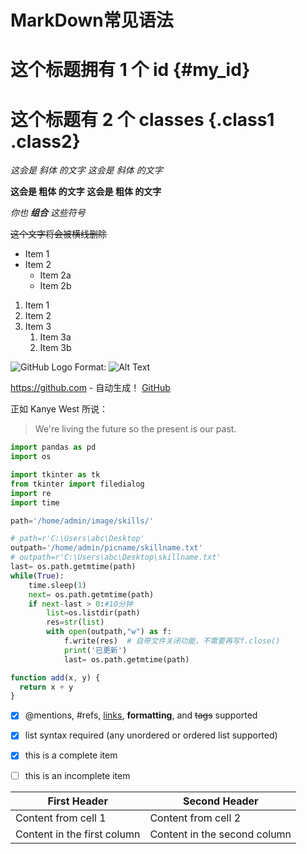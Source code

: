 # **MarkDown常见语法**

# 这个标题拥有 1 个 id {#my_id}
# 这个标题有 2 个 classes {.class1 .class2}

*这会是 斜体 的文字*
_这会是 斜体 的文字_

**这会是 粗体 的文字**
__这会是 粗体 的文字__

_你也 **组合** 这些符号_

~~这个文字将会被横线删除~~

- Item 1
- Item 2
  - Item 2a
  - Item 2b
1. Item 1
1. Item 2
1. Item 3
   1. Item 3a
   1. Item 3b

![GitHub Logo](/images/logo.png)
Format: ![Alt Text](url)

https://github.com - 自动生成！
[GitHub](https://github.com)


正如 Kanye West 所说：

> We're living the future so
> the present is our past.


```PYTHON
import pandas as pd
import os

import tkinter as tk
from tkinter import filedialog
import re
import time

path='/home/admin/image/skills/'

# path=r'C:\Users\abc\Desktop'
outpath='/home/admin/picname/skillname.txt'
# outpath=r'C:\Users\abc\Desktop\skillname.txt'
last= os.path.getmtime(path)
while(True):
    time.sleep(1)
    next= os.path.getmtime(path)
    if next-last > 0:#10分钟
        list=os.listdir(path)
        res=str(list)
        with open(outpath,"w") as f:
            f.write(res)  # 自带文件关闭功能，不需要再写f.close()
            print('已更新')
            last= os.path.getmtime(path)
```


```javascript {.class1 .class}
function add(x, y) {
  return x + y
}
```


- [x] @mentions, #refs, [links](), **formatting**, and <del>tags</del> supported
- [x] list syntax required (any unordered or ordered list supported)
- [x] this is a complete item
- [ ] this is an incomplete item


First Header | Second Header
------------ | -------------
Content from cell 1 | Content from cell 2
Content in the first column | Content in the second column